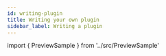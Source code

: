 ```yaml
---
id: writing-plugin
title: Writing your own plugin
sidebar_label: Writing a plugin
---
```


import { PreviewSample } from '../src/PreviewSample'


